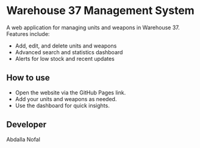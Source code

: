 # Warehouse 37 Management System

A web application for managing units and weapons in Warehouse 37.
Features include:
- Add, edit, and delete units and weapons
- Advanced search and statistics dashboard
- Alerts for low stock and recent updates

## How to use
- Open the website via the GitHub Pages link.
- Add your units and weapons as needed.
- Use the dashboard for quick insights.

## Developer
Abdalla Nofal
